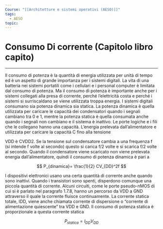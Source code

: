```yaml
---
Course: "[[Architetture e sistemi operativi (AESO)]]"
tags:
  - AESO
topic:
---
```


# Consumo Di corrente (Capitolo libro capito)
---

Il consumo di potenza è la quantità di energia utilizzata per unità di tempo ed
è un aspetto di grande importanza per i sistemi digitali. La vita di una batteria
nei sistemi portatili come i cellulari e i personal computer è limitata dal consumo di potenza. Ma il consumo di potenza è importante anche per i sistemi
collegati alla presa di corrente, perché l’elettricità costa e perché i sistemi si
surriscaldano se viene utilizzata troppa energia.
I sistemi digitali consumano sia potenza dinamica sia statica. La potenza
dinamica è quella utilizzata per caricare le capacità dei condensatori quando i
segnali cambiano tra 0 e 1, mentre la potenza statica è quella consumata anche
quando i segnali non cambiano e il sistema è inattivo.
Le porte logiche e i fili che le collegano hanno una capacità. L’energia prelevata dall’alimentatore e utilizzata per caricare la capacità C fino alla tensione

VDD è CVDD2. Se la tensione sul condensatore cambia a una frequenza f (si
intende f volte al secondo) questo si carica f/2 volte e si scarica f/2 volte al
secondo. Quando il condensatore viene scaricato non viene prelevata energia
dall’alimentatore, quindi il consumo di potenza dinamica è pari a

$$
P_{dinamica}= \frac{1}{2} CV_{DD}^2f
$$

I dispositivi elettronici usano una certa quantità di corrente anche quando
sono inattivi. Quando i transistori sono spenti, disperdono comunque una
piccola quantità di corrente. Alcuni circuiti, come le porte pseudo-nMOS di
cui si è parlato nel paragrafo 1.7.8, hanno un percorso da VDD a GND attraverso il quale la corrente fluisce continuamente. La corrente statica totale, IDD,
viene anche chiamata corrente di dispersione o “corrente di alimentazione
quiescente” tra VDD e GND. Il consumo di potenza statica è proporzionale a
questa corrente statica

$$
P_{statica}= I_{DD}V_{DD}
$$
